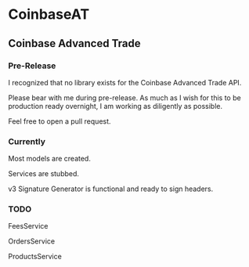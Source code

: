 # CoinbaseAT

## Coinbase Advanced Trade

### Pre-Release

I recognized that no library exists for the Coinbase Advanced Trade API.

Please bear with me during pre-release. As much as I wish for this to be production ready overnight, I am working as diligently as possible.

Feel free to open a pull request.

### Currently

Most models are created.

Services are stubbed.

v3 Signature Generator is functional and ready to sign headers.

### TODO

FeesService

OrdersService

ProductsService